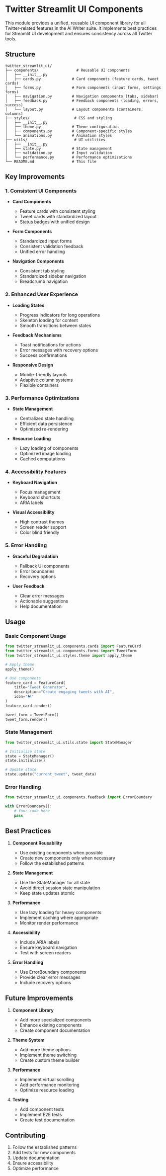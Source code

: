 # Twitter Streamlit UI Components

This module provides a unified, reusable UI component library for all Twitter-related features in the AI Writer suite. It implements best practices for Streamlit UI development and ensures consistency across all Twitter tools.

## Structure

```
twitter_streamlit_ui/
├── components/                 # Reusable UI components
│   ├── __init__.py
│   ├── cards.py              # Card components (feature cards, tweet cards)
│   ├── forms.py              # Form components (input forms, settings forms)
│   ├── navigation.py         # Navigation components (tabs, sidebar)
│   ├── feedback.py           # Feedback components (loading, errors, success)
│   └── layout.py             # Layout components (containers, columns)
├── styles/                    # CSS and styling
│   ├── __init__.py
│   ├── theme.py              # Theme configuration
│   ├── components.py         # Component-specific styles
│   └── animations.py         # Animation styles
├── utils/                     # UI utilities
│   ├── __init__.py
│   ├── state.py              # State management
│   ├── validation.py         # Input validation
│   └── performance.py        # Performance optimizations
└── README.md                 # This file
```

## Key Improvements

### 1. Consistent UI Components

- **Card Components**
  - Feature cards with consistent styling
  - Tweet cards with standardized layout
  - Status badges with unified design

- **Form Components**
  - Standardized input forms
  - Consistent validation feedback
  - Unified error handling

- **Navigation Components**
  - Consistent tab styling
  - Standardized sidebar navigation
  - Breadcrumb navigation

### 2. Enhanced User Experience

- **Loading States**
  - Progress indicators for long operations
  - Skeleton loading for content
  - Smooth transitions between states

- **Feedback Mechanisms**
  - Toast notifications for actions
  - Error messages with recovery options
  - Success confirmations

- **Responsive Design**
  - Mobile-friendly layouts
  - Adaptive column systems
  - Flexible containers

### 3. Performance Optimizations

- **State Management**
  - Centralized state handling
  - Efficient data persistence
  - Optimized re-rendering

- **Resource Loading**
  - Lazy loading of components
  - Optimized image loading
  - Cached computations

### 4. Accessibility Features

- **Keyboard Navigation**
  - Focus management
  - Keyboard shortcuts
  - ARIA labels

- **Visual Accessibility**
  - High contrast themes
  - Screen reader support
  - Color blind friendly

### 5. Error Handling

- **Graceful Degradation**
  - Fallback UI components
  - Error boundaries
  - Recovery options

- **User Feedback**
  - Clear error messages
  - Actionable suggestions
  - Help documentation

## Usage

### Basic Component Usage

```python
from twitter_streamlit_ui.components.cards import FeatureCard
from twitter_streamlit_ui.components.forms import TweetForm
from twitter_streamlit_ui.styles.theme import apply_theme

# Apply theme
apply_theme()

# Use components
feature_card = FeatureCard(
    title="Tweet Generator",
    description="Create engaging tweets with AI",
    icon="🐦"
)
feature_card.render()

tweet_form = TweetForm()
tweet_form.render()
```

### State Management

```python
from twitter_streamlit_ui.utils.state import StateManager

# Initialize state
state = StateManager()
state.initialize()

# Update state
state.update("current_tweet", tweet_data)
```

### Error Handling

```python
from twitter_streamlit_ui.components.feedback import ErrorBoundary

with ErrorBoundary():
    # Your code here
    pass
```

## Best Practices

1. **Component Reusability**
   - Use existing components when possible
   - Create new components only when necessary
   - Follow the established patterns

2. **State Management**
   - Use the StateManager for all state
   - Avoid direct session state manipulation
   - Keep state updates atomic

3. **Performance**
   - Use lazy loading for heavy components
   - Implement caching where appropriate
   - Monitor render performance

4. **Accessibility**
   - Include ARIA labels
   - Ensure keyboard navigation
   - Test with screen readers

5. **Error Handling**
   - Use ErrorBoundary components
   - Provide clear error messages
   - Include recovery options

## Future Improvements

1. **Component Library**
   - Add more specialized components
   - Enhance existing components
   - Create component documentation

2. **Theme System**
   - Add more theme options
   - Implement theme switching
   - Create custom theme builder

3. **Performance**
   - Implement virtual scrolling
   - Add performance monitoring
   - Optimize resource loading

4. **Testing**
   - Add component tests
   - Implement E2E tests
   - Create test documentation

## Contributing

1. Follow the established patterns
2. Add tests for new components
3. Update documentation
4. Ensure accessibility
5. Optimize performance 